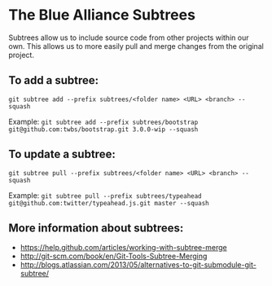 The Blue Alliance Subtrees
==========================
Subtrees allow us to include source code from other projects within our own. This allows us to more easily pull and merge changes from the original project.

To add a subtree:
-----------------
`git subtree add --prefix subtrees/<folder name> <URL> <branch> --squash`

Example: `git subtree add --prefix subtrees/bootstrap git@github.com:twbs/bootstrap.git 3.0.0-wip --squash`

To update a subtree:
--------------------
`git subtree pull --prefix subtrees/<folder name> <URL> <branch> --squash`

Example: `git subtree pull --prefix subtrees/typeahead git@github.com:twitter/typeahead.js.git master --squash`

More information about subtrees:
--------------------------------
- https://help.github.com/articles/working-with-subtree-merge
- http://git-scm.com/book/en/Git-Tools-Subtree-Merging
- http://blogs.atlassian.com/2013/05/alternatives-to-git-submodule-git-subtree/

